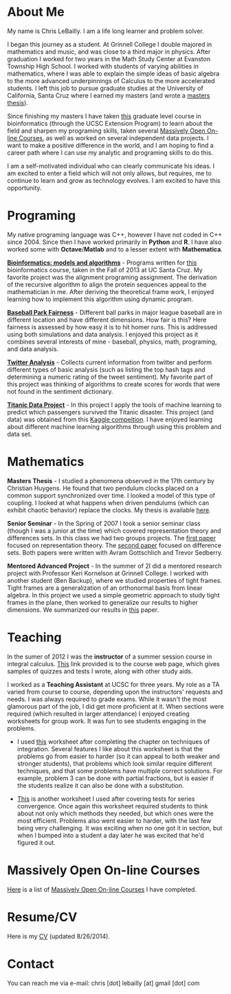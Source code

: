 # About Me

My name is Chris LeBailly.  I am a life long learner and problem solver.

I began this journey as a student.  At Grinnell College I double majored in mathematics and music, and was close to a third major in physics.  After graduation I worked for two years in the Math Study Center at Evanston Township High School.  I worked with students of varying abilities in mathematics, where I was able to explain the simple ideas of basic algebra to the more advanced underpinnings of Calculus to the more accelerated students.  I left this job to pursue graduate studies at the University of California, Santa Cruz where I earned my masters (and wrote a [masters thesis][3]).

Since finishing my masters I have taken [this][2] graduate level course in bioinformatics (through the UCSC Extension Program) to learn about the field and sharpen my programing skills, taken several [Massively Open On-line Courses][5], as well as worked on several independent data projects. I want to make a positive difference in the world, and I am hoping to find a career path where I can use my analytic and programing skills to do this.

I am a self-motivated individual who can clearly communicate his ideas.  I am excited to enter a field which will not only allows, but requires, me to continue to learn and grow as technology evolves.  I am excited to have this opportunity.

# Programing

My native programing language was C++, however I have not coded in C++ since 2004.  Since then I have worked primarily in **Python** and **R**.  I have also worked some with **Octave**/**Matlab** and to a lesser extent with **Mathematica**.

<!-- <font size="5"></font> -->
[**Bioinformatics: models and algorithms**](https://github.com/lebailly/BME205) - Programs written for [this][2] bioinformatics course, taken in the Fall of 2013 at UC Santa Cruz. My favorite project was the alignment programing assignment.  The derivation of the recursive algorithm to align the protein sequences appeal to the mathematician in me.  After deriving the theoretical frame work, I enjoyed learning how to implement this algorithm using dynamic program.

[**Baseball Park Fairness**](https://github.com/lebailly/BallParkFairness) - Different ball parks in major league baseball are in different location and have different dimensions.  How fair is this?  Here fairness is assessed by how easy it is to hit homer runs.  This is addressed using both simulations and data analysis.  I enjoyed this project as it combines several interests of mine - baseball, physics, math, programing, and data analysis.

[**Twitter Analysis**](https://github.com/lebailly/IntroToDataScience/tree/master/assignment1) - Collects current information from twitter and perform different types of basic analysis (such as listing the top hash tags and determining a numeric rating of the tweet sentiment).  My favorite part of this project was thinking of algorithms to create scores for words that were not found in the sentiment dictionary.

[**Titanic Data Project**](https://github.com/lebailly/Titanic) - In this project I apply the tools of machine learning to predict which passengers survived the Titanic disaster.  This project (and data) was obtained from this [Kaggle compeition][1].  I have enjoyed learning about different machine learning algorithms through using this problem and data set.

# Mathematics

**Masters Thesis** - I studied a phenomena observed in the 17th century by Christian Huygens. He found that two pendulum clocks placed on a common support synchronized over time. I looked a model of this type of coupling.  I looked at what happens when driven pendulums (which can exhibit chaotic behavior) replace the clocks.  My thesis is available [here][10].

**Senior Seminar** - In the Spring of 2007 I took a senior seminar class (though I was a junior at the time) which covered representation theory and differences sets.  In this class we had two groups projects.  The [first paper][7] focused on representation theory.  The [second paper][8] focused on difference sets.  Both papers were written with Avram Gottschlich and Trevor Sedberry.

**Mentored Advanced Project** - In the summer of 2I did a mentored research project with Professor Keri Kornelson at Grinnell College.  I worked with another student (Ben Backup), where we studied properties of tight frames.  Tight frames are a generalization of an orthonormal basis from linear algebra.  In this project we used a simple geometric approach to study tight frames in the plane, then worked to generalize our results to higher dimensions.  We summarized our results in [this][9] paper.

# Teaching

In the sumer of 2012 I was the **instructor** of a summer session course in integral calculus.  [This][11] link provided is to the course web page, which gives samples of quizzes and tests I wrote, along with other study aids.

I worked as a **Teaching Assistant** at UCSC for three years. My role as a TA varied from course to course, depending upon the instructors' requests and needs.  I was always required to grade exams.  While it wasn't the most glamorous part of the job, I did get more proficient at it.  When sections were required (which resulted in larger attendance) I enjoyed creating worksheets for group work.  It was fun to see students engaging in the problems.

* I used [this][13] worksheet after completing the chapter on techniques of integration.  Several features I like about this worksheet is that the problems go from easier to harder (so it can appeal to both weaker and stronger students), that problems which look similar require different techniques, and that some problems have multiple correct solutions.  For example, problem 3 can be done with partial fractions, but is easier if the students realize it can also be done with a substitution.  

* [This][14] is another worksheet I used after covering tests for series convergence.  Once again this worksheet required students to think about not only which methods they needed, but which ones were the most efficient.  Problems also went easier to harder, with the last few being very challenging.  It was exciting when no one got it in section, but when I bumped into a student a day later he was excited that he'd figured it out.

# Massively Open On-line Courses

[Here][5] is a list of [Massively Open On-line Courses][12] I have completed.

# Resume/CV

Here is my [CV][17] (updated 8/26/2014).

# Contact

You can reach me via e-mail: chris [dot] lebailly [at] gmail [dot] com 

<!-- [4]: http://www.eths.k12.il.us/ -->
<!--: http://www.ucsc.edu/ -->
<!-- [18]: http://www.grinnell.edu/ -->

[1]: http://www.kaggle.com/c/titanic-gettingStarted
[2]: http://users.soe.ucsc.edu/~karplus/bme205/f13/index.html
[3]: https://dl.dropboxusercontent.com/u/1444851/Website/Thesis.pdf
[5]: MOOCs.html
[7]: https://dl.dropboxusercontent.com/u/1444851/Website/SeminarPaper1.pdf
[8]: https://dl.dropboxusercontent.com/u/1444851/Website/SeminarPaper2.pdf
[9]: https://dl.dropboxusercontent.com/u/1444851/Website/MAPWriteUp.pdf
[10]: https://dl.dropboxusercontent.com/u/1444851/Website/Thesis.pdf
[11]: math19B.htm
[12]: http://en.wikipedia.org/wiki/Massive_open_online_course
[13]: https://dl.dropboxusercontent.com/u/1444851/Website/Worksheets/Integrals.pdf
[14]: https://dl.dropboxusercontent.com/u/1444851/Website/Worksheets/Series.pdf
[15]: https://dl.dropboxusercontent.com/u/1444851/Website/Worksheets/TeachingResume.pdf
[16]: https://dl.dropboxusercontent.com/u/1444851/Website/Worksheets/ProgramingResume.pdf
[17]: https://dl.dropboxusercontent.com/u/1444851/Website/CV-LeBailly.pdf